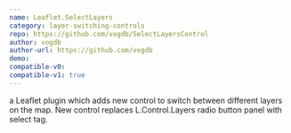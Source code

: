 ```yaml
---
name: Leaflet.SelectLayers
category: layer-switching-controls
repo: https://github.com/vogdb/SelectLayersControl
author: vogdb
author-url: https://github.com/vogdb
demo: 
compatible-v0:
compatible-v1: true
---
```


a Leaflet plugin which adds new control to switch between different layers on the map. New control replaces L.Control.Layers radio button panel with select tag.
